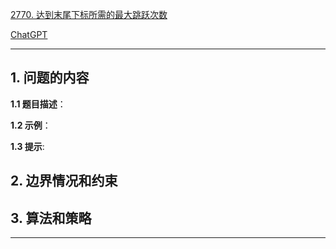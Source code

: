 [2770. 达到末尾下标所需的最大跳跃次数](https://leetcode.cn/problems/maximum-number-of-jumps-to-reach-the-last-index)

[ChatGPT](https://chat.openai.com/g/g-GsMNEr76r-c-master)

---

## 1. 问题的内容
**1.1 题目描述**：

**1.2 示例**：

**1.3 提示**:

## 2. 边界情况和约束


## 3. 算法和策略

---
